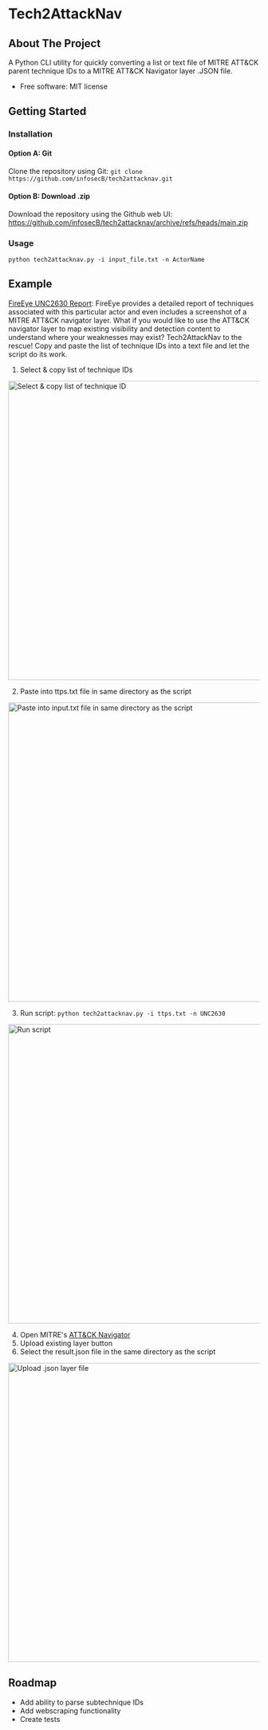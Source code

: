# Tech2AttackNav
## About The Project
A Python CLI utility for quickly converting a list or text file of MITRE ATT&CK parent technique IDs to a MITRE ATT&CK Navigator layer .JSON file.

- Free software: MIT license
## Getting Started
### Installation
#### Option A: Git
Clone the repository using Git:
```git clone https://github.com/infosecB/tech2attacknav.git```

#### Option B: Download .zip
Download the repository using the Github web UI:
https://github.com/infosecB/tech2attacknav/archive/refs/heads/main.zip

### Usage
```
python tech2attacknav.py -i input_file.txt -n ActorName
```
## Example

[FireEye UNC2630 Report](https://www.fireeye.com/blog/threat-research/2021/04/suspected-apt-actors-leverage-bypass-techniques-pulse-secure-zero-day.html): FireEye provides a detailed report of techniques associated with this particular actor and even includes a screenshot of a MITRE ATT&CK navigator layer. What if you would like to use the ATT&CK navigator layer to map existing visibility and detection content to understand where your weaknesses may exist? Tech2AttackNav to the rescue! Copy and paste the list of technique IDs into a text file and let the script do its work.

1. Select & copy list of technique IDs

<img src="assets/1.gif" alt="Select & copy list of technique ID" width="600"/>

2. Paste into ttps.txt file in same directory as the script

<img src="assets/2.gif" alt="Paste into input.txt file in same directory as the script" width="600"/>

3. Run script: ```python tech2attacknav.py -i ttps.txt -n UNC2630```

<img src="assets/3.gif" alt="Run script" width="600"/>

4. Open MITRE's [ATT&CK Navigator](https://mitre-attack.github.io/attack-navigator/)
5. Upload existing layer button
6. Select the result.json file in the same directory as the script

<img src="assets/4.gif" alt="Upload .json layer file" width="600"/>

## Roadmap

- Add ability to parse subtechnique IDs
- Add webscraping functionality
- Create tests
